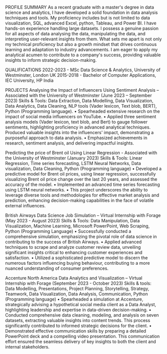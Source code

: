 PROFILE SUMMARY
As a recent graduate with a master's degree in data science and analytics, I have developed a solid foundation in data analysis techniques and tools. My proficiency includes but is not limited to data visualization, SQL, advanced Excel, python, Tableau, and Power BI. I have hands-on experience handling large datasets. I possess a genuine passion for all aspects of data analysing the data, manipulating the data, and interpreting user-relevant insights from them. What sets me apart is not only my technical proficiency but also a growth mindset that drives continuous learning and adaptation to industry advancements. I am eager to apply my analytical acumen to contribute to a company's success, providing valuable insights to inform strategic decision-making.

QUALIFICATIONS
2022-2023 - MSc Data Science & Analytics, University of Westminster, London UK
2015-2018 - Bachelor of Computer Applications, IEC University, HP India

PROJECTS
Analysing the Impact of Influencers Using Sentiment Analysis – Associated with the University of Westminster (June 2023 – September 2023) Skills & Tools: Data Extraction, Data Modelling, Data Visualization, Data Analytics, Data Cleaning, NLP tools (Vader lexicon, Text blob, BERT), Python (Programming language).
•	Spearheaded extensive research on the impact of social media influencers on YouTube.
•	Applied three sentiment analysis models (Vader lexicon, text blob, and Bert) to gauge follower sentiments, highlighting proficiency in advanced analytical techniques. Produced valuable insights into the influencers' impact, demonstrating a purposeful approach to data analysis.
•	Emphasized achievements in research, sentiment analysis, and delivering impactful insights. 

Predicting the price of Brent oil Using Linear Regression - Associated with the University of Westminster (January 2023) Skills & Tools: Linear Regression, Time series forecasting, LSTM Neural Networks, Data visualization, Data Cleaning, Python (Programming language)
•	Developed a predictive model for Brent oil prices, using linear regression, successfully visualizing Brent oil price change over the last 20 years, and assessed the accuracy of the model.
•	Implemented an advanced time series forecasting using LSTM neural networks.
•	This project underscores the ability to leverage diverse tools and methodologies for effective market analysis and prediction, enhancing decision-making capabilities in the face of volatile external influences.

British Airways Data Science Job Simulation – Virtual Internship with Forage (May 2023 - August 2023) Skills & Tools: Data Manipulation, Data Visualization, Machine Learning, Microsoft PowerPoint, Web Scraping, Python (Programming Language)
•	Successfully conducted a comprehensive simulation, emphasizing the pivotal role of data science in contributing to the success of British Airways.
•	Applied advanced techniques to scrape and analyze customer review data, unveiling significant insights critical to enhancing customer experiences and satisfaction.
•	Utilized a sophisticated predictive model to discern the numerous factors influencing buying behaviour, contributing to a more nuanced understanding of consumer preferences.

Accenture North America Data Analytics and Visualization – Virtual Internship with Forage (September 2023 - October 2023) Skills & tools: Data Modelling, Presentations, Project Planning, Storytelling, Strategy, Teamwork, Data Visualization, Data Analysis, Communication, Python (Programming language)
•	Spearheaded a simulation at Accenture, strategically advising a hypothetical social media client as a Data Analyst, highlighting leadership and expertise in data-driven decision-making.
•	Conducted comprehensive data cleaning, modeling, and analysis on seven datasets, extracting valuable insights into content trends. This process significantly contributed to informed strategic decisions for the client.
•	Demonstrated effective communication skills by preparing a detailed PowerPoint deck and a compelling video presentation. This communication effort ensured the seamless delivery of key insights to both the client and internal stakeholders.
